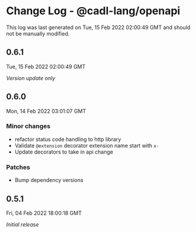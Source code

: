 # Change Log - @cadl-lang/openapi

This log was last generated on Tue, 15 Feb 2022 02:00:49 GMT and should not be manually modified.

## 0.6.1
Tue, 15 Feb 2022 02:00:49 GMT

_Version update only_

## 0.6.0
Mon, 14 Feb 2022 03:01:07 GMT

### Minor changes

- refactor status code handling to http library
- Validate `@extension` decorator extension name start with `x-`
- Update decorators to take in api change

### Patches

- Bump dependency versions

## 0.5.1
Fri, 04 Feb 2022 18:00:18 GMT

_Initial release_

